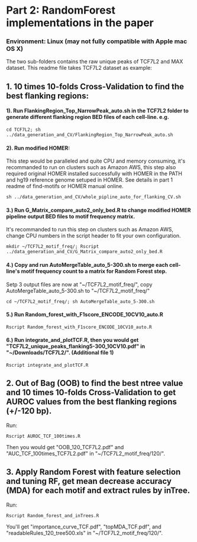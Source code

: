 # Part 2: RandomForest implementations in the paper 

### Environment: Linux (may not fully compatible with Apple mac OS X)

The two sub-folders contains the raw unique peaks of TCF7L2 and MAX dataset. This readme file takes TCF7L2 dataset as example:

## 1. 10 times 10-folds Cross-Validation to find the best flanking regions:

#### 1). Run FlankingRegion_Top_NarrowPeak_auto.sh in the TCF7L2 folder to generate different flanking region BED files of each cell-line.   e.g. 

```
cd TCF7L2; sh ../data_generation_and_CV/FlankingRegion_Top_NarrowPeak_auto.sh
```
#### 2). Run modified HOMER: 
This step would be paralleled and quite CPU and memory consuming, it's recommanded to run on clusters such as Amazon AWS, this step also required original HOMER installed successfully with HOMER in the PATH and hg19 reference genome setuped in HOMER. See details in part 1 readme of find-motifs or HOMER manual online.

```
sh ../data_generation_and_CV/whole_pipline_auto_for_flanking_CV.sh
```

#### 3.) Run G_Matrix_compare_auto2_only_bed.R to change modified HOMER pipeline output BED files to motif frequency matrix. 
It's recommanded to run this step on clusters such as Amazon AWS, change CPU numbers in the script header to fit your own configuration.
```
mkdir ~/TCF7L2_motif_freq/; Rscript ../data_generation_and_CV/G_Matrix_compare_auto2_only_bed.R
```
#### 4.) Copy and run AutoMergeTable_auto_5-300.sh to merge each cell-line's motif frequency count to a matrix for Random Forest step. 
Setp 3 output files are now at "\~/TCF7L2_motif_freq/", copy AutoMergeTable_auto_5-300.sh to "\~/TCF7L2_motif_freq/"
```
cd ~/TCF7L2_motif_freq/; sh AutoMergeTable_auto_5-300.sh
```

#### 5.) Run Random_forest_with_F1score_ENCODE_10CV10_auto.R

```
Rscript Random_forest_with_F1score_ENCODE_10CV10_auto.R
```
#### 6.) Run integrate_and_plotTCF.R, then you would get "TCF7L2_unique_peaks_flanking5-300_10CV10.pdf" in "~/Downloads/TCF7L2/". (Additional file 1)
```
Rscript integrate_and_plotTCF.R
```

## 2. Out of Bag (OOB) to find the best ntree value and 10 times 10-folds Cross-Validation to get AUROC values from the best flanking regions (+/-120 bp).
Run:

```
Rscript AUROC_TCF_100times.R
```
Then you would get "OOB_120_TCF7L2.pdf" and "AUC_TCF_100times_TCF7L2.pdf" in "~/TCF7L2_motif_freq/120/".

## 3. Apply Random Forest with feature selection and tuning RF, get mean decrease accuracy (MDA) for each motif and extract rules by inTree.
Run:

```
Rscript Random_forest_and_inTrees.R
```
You'll get "importance_curve_TCF.pdf", "topMDA_TCF.pdf", and "readableRules_120_tree500.xls" in "~/TCF7L2_motif_freq/120/".



